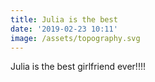 ```yaml
---
title: Julia is the best
date: '2019-02-23 10:11'
image: /assets/topography.svg
---
```

Julia is the best girlfriend ever!!!!
